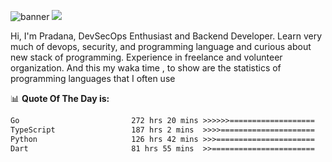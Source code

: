 ![banner](.github/banner-profile.jpeg)
<img src="https://user-images.githubusercontent.com/73097560/115834477-dbab4500-a447-11eb-908a-139a6edaec5c.gif"></p>

Hi, I'm Pradana, DevSecOps Enthusiast and Backend Developer. Learn very much of devops, security, and programming language and curious about new stack of programming. Experience in freelance and volunteer organization. And this my waka time , to show are the statistics of programming languages that I often use

📊 **Quote Of The Day is:**
<!--START_SECTION:waka-->

```txt
Go                         272 hrs 20 mins >>>>>>===================   24.68 %
TypeScript                 187 hrs 2 mins  >>>>=====================   16.95 %
Python                     126 hrs 42 mins >>>======================   11.48 %
Dart                       81 hrs 55 mins  >>=======================   07.42 %
```

<!--END_SECTION:waka-->
